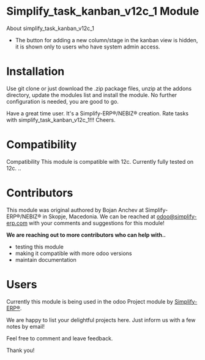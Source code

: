 # Simplify_task_kanban_v12c_1 Module


About simplify_task_kanban_v12c_1

- The button for adding a new column/stage in the kanban view is hidden, it is shown only to users who have system admin access.

# Installation

Use git clone or just download the .zip package files, unzip at the addons directory, update the modules list and install the module. No further configuration is needed, you are good to go.

Have a great time user. It's a Simplify-ERP®/NEBIZ® creation. Rate tasks with simplify_task_kanban_v12c_1!!! Cheers.

# Compatibility

Compatibility This module is compatible with 12c. Currently fully tested on 12c. ..

# Contributors

This module was original authored by Bojan Anchev at Simplify-ERP®/NEBIZ® in Skopje, Macedonia. We can be reached at odoo@simplify-erp.com with your comments and suggestions for this module!

**We are reaching out to more contributors who can help with..**

- testing this module
- making it compatible with more odoo versions
- maintain documentation

# Users

Currently this module is being used in the odoo Project module by [Simplify-ERP®](https://simplify-erp.com/).

We are happy to list your delightful projects here. Just inform us with a few notes by email!

Feel free to comment and leave feedback.

Thank you!
